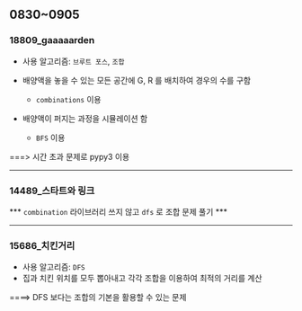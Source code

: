 ## 0830~0905

### 18809_gaaaaarden

- 사용 알고리즘: `브루트 포스`, `조합` 
- 배양액을 놓을 수 있는 모든 공간에 G, R 를 배치하여 경우의 수를 구함
  - `combinations` 이용  

- 배양액이 퍼지는 과정을 시뮬레이션 함 
  - `BFS` 이용 

===> 시간 초과 문제로 pypy3 이용 

<hr>

### 14489_스타트와 링크 

*** `combination` 라이브러리 쓰지 않고 `dfs` 로 조합 문제 풀기 *** 

<hr>

### 15686_치킨거리

- 사용 알고리즘: `DFS` 
- 집과 치킨 위치를 모두 뽑아내고 각각 조합을 이용하여 최적의 거리를 계산 

====> DFS 보다는 조합의 기본을 활용할 수 있는 문제 





